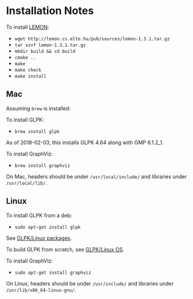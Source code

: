 # Installation Notes

To install [LEMON](http://lemon.cs.elte.hu/trac/lemon):
* `wget http://lemon.cs.elte.hu/pub/sources/lemon-1.3.1.tar.gz`
* `tar xzvf lemon-1.3.1.tar.gz`
* `mkdir build && cd build`
* `cmake ..`
* `make`
* `make check`
* `make install`

## Mac

Assuming `brew` is installed:

To install GLPK:

* `brew install glpk`

As of 2018-02-03, this installs GLPK 4.64 along with GMP 6.1.2_1.

To install GraphViz:

* `brew install graphviz`

On Mac, headers should be under `/usr/local/include/` and libraries under `/usr/local/lib/`.

## Linux

To install GLPK from a deb:

* `sudo apt-get install glpk`

See [GLPK/Linux packages](https://en.wikibooks.org/wiki/GLPK/Linux_OS#Install).

To build GLPK from scratch, see [GLPK/Linux OS](https://en.wikibooks.org/wiki/GLPK/Linux_OS#Install).

To install GraphViz:

* `sudo apt-get install graphviz`

On Linux, headers should be under `/usr/include/` and libraries under `/usr/lib/x86_64-linux-gnu/`.
